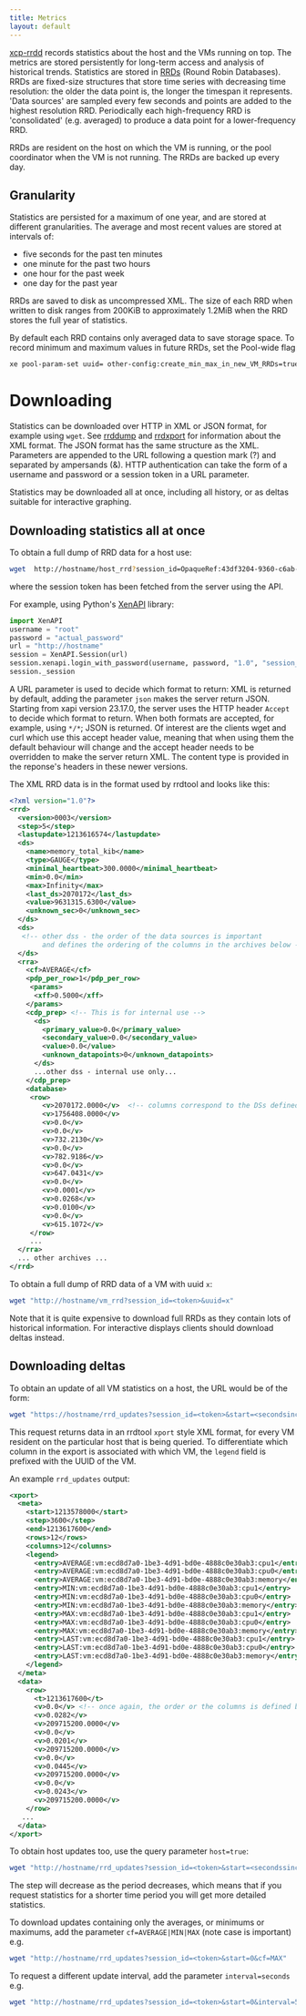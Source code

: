 ```yaml
---
title: Metrics
layout: default
---
```


[xcp-rrdd](https://github.com/xapi-project/xen-api/ocaml/xcp-rrdd)
records statistics about the host and the VMs running on top.
The metrics are stored persistently for long-term access and analysis of
historical trends.
Statistics are stored in [RRDs](http://oss.oetiker.ch/rrdtool/) (Round Robin
Databases).
RRDs are fixed-size structures that store time series with decreasing time
resolution: the older the data point is, the longer the timespan it represents.
'Data sources' are sampled every few seconds and points are added to
the highest resolution RRD. Periodically each high-frequency RRD is
'consolidated' (e.g. averaged) to produce a data point for a lower-frequency
RRD.

RRDs are resident on the host on which the VM is running, or the pool
coordinator when the VM is not running.
The RRDs are backed up every day.

Granularity
-----------

Statistics are persisted for a maximum of one year, and are stored at
different granularities.
The average and most recent values are stored at intervals of:

- five seconds for the past ten minutes
- one minute for the past two hours
- one hour for the past week
- one day for the past year

RRDs are saved to disk as uncompressed XML. The size of each RRD when
written to disk ranges from 200KiB to approximately 1.2MiB when the RRD
stores the full year of statistics.

By default each RRD contains only averaged data to save storage space.
To record minimum and maximum values in future RRDs, set the Pool-wide flag

```sh
xe pool-param-set uuid= other-config:create_min_max_in_new_VM_RRDs=true
```

Downloading
===========

Statistics can be downloaded over HTTP in XML or JSON format, for example
using `wget`.
See [rrddump](http://oss.oetiker.ch/rrdtool/doc/rrddump.en.html) and
[rrdxport](http://oss.oetiker.ch/rrdtool/doc/rrdxport.en.html) for information
about the XML format.
The JSON format has the same structure as the XML.
Parameters are appended to the URL following a question mark (?) and separated
by ampersands (&).
HTTP authentication can take the form of a username and password or a session
token in a URL parameter.

Statistics may be downloaded all at once, including all history, or as
deltas suitable for interactive graphing.

Downloading statistics all at once
----------------------------------

To obtain a full dump of RRD data for a host use:

```sh
wget  http://hostname/host_rrd?session_id=OpaqueRef:43df3204-9360-c6ab-923e-41a8d19389ba"
```

where the session token has been fetched from the server using the API.

For example, using Python's [XenAPI](https://pypi.org/project/XenAPI/) library:

```python
import XenAPI
username = "root"
password = "actual_password"
url = "http://hostname"
session = XenAPI.Session(url)
session.xenapi.login_with_password(username, password, "1.0", "session_getter")
session._session
```

A URL parameter is used to decide which format to return: XML is returned by
default, adding the parameter `json` makes the server return JSON.
Starting from xapi version 23.17.0, the server uses the HTTP header `Accept`
to decide which format to return.
When both formats are accepted, for example, using `*/*`; JSON is returned.
Of interest are the clients wget and curl which use this accept header value,
meaning that when using them the default behaviour will change and the accept
header needs to be overridden to make the server return XML.
The content type is provided in the reponse's headers in these newer versions.

The XML RRD data is in the format used by rrdtool and looks like this:

```xml
<?xml version="1.0"?>
<rrd>
  <version>0003</version>
  <step>5</step>
  <lastupdate>1213616574</lastupdate>
  <ds>
    <name>memory_total_kib</name>
    <type>GAUGE</type>
    <minimal_heartbeat>300.0000</minimal_heartbeat>
    <min>0.0</min>
    <max>Infinity</max>
    <last_ds>2070172</last_ds>
    <value>9631315.6300</value>
    <unknown_sec>0</unknown_sec>
  </ds>
  <ds>
   <!-- other dss - the order of the data sources is important
        and defines the ordering of the columns in the archives below -->
  </ds>
  <rra>
    <cf>AVERAGE</cf>
    <pdp_per_row>1</pdp_per_row>
     <params>
      <xff>0.5000</xff>
    </params>
    <cdp_prep> <!-- This is for internal use -->
      <ds>
        <primary_value>0.0</primary_value>
        <secondary_value>0.0</secondary_value>
        <value>0.0</value>
        <unknown_datapoints>0</unknown_datapoints>
      </ds>
      ...other dss - internal use only...
    </cdp_prep>
    <database>
     <row>
        <v>2070172.0000</v>  <!-- columns correspond to the DSs defined above -->
        <v>1756408.0000</v>
        <v>0.0</v>
        <v>0.0</v>
        <v>732.2130</v>
        <v>0.0</v>
        <v>782.9186</v>
        <v>0.0</v>
        <v>647.0431</v>
        <v>0.0</v>
        <v>0.0001</v>
        <v>0.0268</v>
        <v>0.0100</v>
        <v>0.0</v>
        <v>615.1072</v>
     </row>
     ...
  </rra>
  ... other archives ...
</rrd>

```

To obtain a full dump of RRD data of a VM with uuid `x`:

```sh
wget "http://hostname/vm_rrd?session_id=<token>&uuid=x"
```

Note that it is quite expensive to download full RRDs as they contain
lots of historical information. For interactive displays clients should
download deltas instead.


Downloading deltas
------------------

To obtain an update of all VM statistics on a host, the URL would be of
the form:

```sh
wget "https://hostname/rrd_updates?session_id=<token>&start=<secondsinceepoch>"
```

This request returns data in an rrdtool `xport` style XML format, for every VM
resident on the particular host that is being queried.
To differentiate which column in the export is associated with which VM, the
`legend` field is prefixed with the UUID of the VM.

An example `rrd_updates` output:

```xml
<xport>
  <meta>
    <start>1213578000</start>
    <step>3600</step>
    <end>1213617600</end>
    <rows>12</rows>
    <columns>12</columns>
    <legend>
      <entry>AVERAGE:vm:ecd8d7a0-1be3-4d91-bd0e-4888c0e30ab3:cpu1</entry> <!-- nb - each data source might have multiple entries for different consolidation functions -->
      <entry>AVERAGE:vm:ecd8d7a0-1be3-4d91-bd0e-4888c0e30ab3:cpu0</entry>
      <entry>AVERAGE:vm:ecd8d7a0-1be3-4d91-bd0e-4888c0e30ab3:memory</entry>
      <entry>MIN:vm:ecd8d7a0-1be3-4d91-bd0e-4888c0e30ab3:cpu1</entry>
      <entry>MIN:vm:ecd8d7a0-1be3-4d91-bd0e-4888c0e30ab3:cpu0</entry>
      <entry>MIN:vm:ecd8d7a0-1be3-4d91-bd0e-4888c0e30ab3:memory</entry>
      <entry>MAX:vm:ecd8d7a0-1be3-4d91-bd0e-4888c0e30ab3:cpu1</entry>
      <entry>MAX:vm:ecd8d7a0-1be3-4d91-bd0e-4888c0e30ab3:cpu0</entry>
      <entry>MAX:vm:ecd8d7a0-1be3-4d91-bd0e-4888c0e30ab3:memory</entry>
      <entry>LAST:vm:ecd8d7a0-1be3-4d91-bd0e-4888c0e30ab3:cpu1</entry>
      <entry>LAST:vm:ecd8d7a0-1be3-4d91-bd0e-4888c0e30ab3:cpu0</entry>
      <entry>LAST:vm:ecd8d7a0-1be3-4d91-bd0e-4888c0e30ab3:memory</entry>
    </legend>
  </meta>
  <data>
    <row>
      <t>1213617600</t>
      <v>0.0</v> <!-- once again, the order or the columns is defined by the legend above -->
      <v>0.0282</v>
      <v>209715200.0000</v>
      <v>0.0</v>
      <v>0.0201</v>
      <v>209715200.0000</v>
      <v>0.0</v>
      <v>0.0445</v>
      <v>209715200.0000</v>
      <v>0.0</v>
      <v>0.0243</v>
      <v>209715200.0000</v>
    </row>
   ...
  </data>
</xport>
```

To obtain host updates too, use the query parameter `host=true`:

```sh
wget "http://hostname/rrd_updates?session_id=<token>&start=<secondssinceepoch>&host=true"
```

The step will decrease as the period decreases, which means that if you
request statistics for a shorter time period you will get more detailed
statistics.

To download updates containing only the averages, or minimums or maximums,
add the parameter `cf=AVERAGE|MIN|MAX` (note case is important) e.g.

```sh
wget "http://hostname/rrd_updates?session_id=<token>&start=0&cf=MAX"
```

To request a different update interval, add the parameter `interval=seconds` e.g.

```sh
wget "http://hostname/rrd_updates?session_id=<token>&start=0&interval=5"
```
